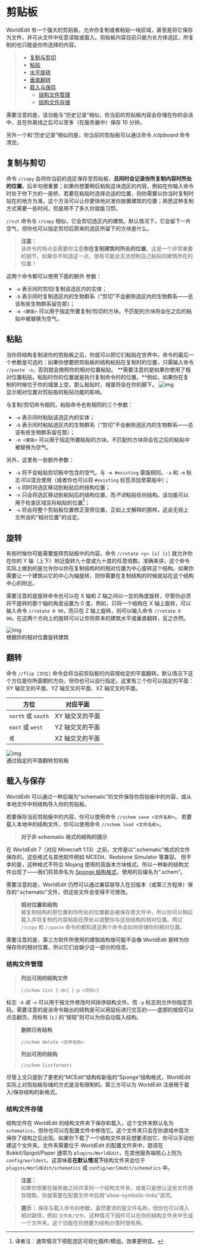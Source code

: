 # 剪贴板

WorldEdit 有一个强大的剪贴板，允许你复制或者粘贴一块区域，甚至是将它保存为文件，并可从文件中任意读取或载入。剪贴板内容目前只能为长方体选区，所复制的也只能是你所选择的内容。

> * [复制与剪切](usage.clipboard.md#复制与剪切)
> * [粘贴](usage.clipboard.md#粘贴)
> * [水平旋转](usage.clipboard.md#旋转)
> * [垂直翻转](usage.clipboard.md#翻转)
> * [载入与保存](usage.clipboard.md#载入与保存)
>   * [结构文件管理](usage.clipboard.md#结构文件管理)
>   * [结构文件存储](usage.clipboard.md#结构文件存储)

需要注意的是，该功能与“历史记录”相似，你当前的剪贴板内容会存储在你的会话中，且在你离线之后可以至多（在服务器中）保存 10 分钟。

另外一个和“历史记录”相似的是，你当前的剪贴板可以通过命令 */clipboard* 命令清空。

## 复制与剪切

命令 `//copy` 会将你当前的选区保存至剪贴板，**且同时会记录你所复制内容时所处的位置**。后半句很重要；如果你想要稍后粘贴这块选区的内容，例如在你输入命令时处于你下方的一座桥，若要在粘贴时选择合适的位置，则你需要以你当时复制时站在的地方为准。这个方法可以让你更快地对准你放置建筑的位置；熟悉这种复制方式需要一些时间，但是用不了多久你就能习惯。

`//cut` 命令与 `//copy` 相似，它会剪切选区内的建筑。默认情况下，它会留下一片空气，但你也可以指定剪切后原来的选区所留下的方块是什么。

> **注意：**    
> 该命令的特点会需要你注意**你在复制建筑时所处的位置**。这是一个非常重要的细节，如果你不知道这一点，很有可能会无法控制自己粘贴的建筑所在的位置！

这两个命令都可以使用下面的额外 参数：

* `-e` 表示同时剪切/复制该选区内的实体；
* `-b` 表示同时复制选区内的生物群系（“剪切”不会删除选区内的生物群系——总该有些生物群系留在那）；
* `-m <蒙版>` 可以用于指定所要复制/剪切的方块。不匹配的方块将会在之后的粘贴中被替换为空气。

## 粘贴

当你将结构复制进你的剪贴板之后，你就可以把它们粘贴在世界中。命令的最后一个参数是可选的：如果你想要把剪贴板的结构粘贴在复制时的位置，只需输入命令 `//paste -o`，否则就会按照你的相对位置粘贴。
**需要注意的是如果你使用了相对位置粘贴，粘贴时你的位置就是执行复制命令时的位置。**例如，如果你在复制的时候位于你的城堡上空，那么粘贴时，城堡将会在你的脚下。
![img](https://worldedit.enginehub.org/en/latest/_images/copypasta.png)    
显示相对位置对剪贴板的粘贴功能的影响。

与复制/剪切命令相同，粘贴命令也有相同的三个参数：

* `-e` 表示同时粘贴该选区内的实体；
* `-b` 表示同时粘贴选区内的生物群系（“剪切”不会删除选区内的生物群系——总该有些生物群系留在那）；
* `-m <蒙版>` 可以用于指定所要粘贴的方块。不匹配的方块将会在之后的粘贴中被替换为空气。

另外，这里有一些额外参数：

* `-a` 将不会粘贴剪切板中包含的空气。与 `-m #existing` 蒙版相同。`-a` 和 `-m` 标志*可以*混合使用（或者你也可以将 `#existing` 标签添加至蒙版中）；
* `-s` 同时将选区移动到粘贴后的结构位置；
* `-n` 只会将选区移动到粘贴后的结构位置，而*不会*粘贴任何结构。该功能可以用于检查区域实际粘贴的位置[^1]；
* `-o` 将会将整个剪贴板位置修正至原位置，正如上文解释的那样。这会无视上文所说的“相对位置”的设定。

## 旋转

有些时候你可能需要旋转剪贴板中的内容。命令 `//rotate <y> [x] [z]` 就允许你在你的 Y 轴（上下）附近旋转九十度或九十度的任意倍数。准确来讲，这个命令实际上做到的是允许你以你在复制结构时的相对位置为中心旋转这个结构。如果你需要让一个建筑以它的中心为轴旋转，则你需要在复制结构的时候就站在这个结构中心的附近。

需要注意的是旋转命令也可以在 X 轴和 Z 轴之间以一定的角度旋转，尽管你必须将不旋转的那个轴的角度设置为 0 度，例如，只将一个结构在 X 轴上旋转，可以输入命令 `//rotate 0 90`，而只在 Z 轴上旋转，则可以输入命令 `//rotate 0 90`。在这两个方向上的旋转可以让你将原本的建筑水平或垂直翻转，反之亦然。

![img](https://worldedit.enginehub.org/en/latest/_images/rotate.png)    
根据你的相对位置旋转建筑

## 翻转

命令 `//flip [方位]` 命令会将当前剪贴板的内容按给定的平面翻转。默认情况下这个方位是你所面朝的方向，但你也可以自行指定。这里有三个你可以指定的平面：XY 轴交叉的平面、YZ 轴交叉的平面、XZ 轴交叉的平面。

|方位|对应平面|
|---|---|
|`north` 或 `south`|XY 轴交叉的平面|
|`east` 或 `west`|YZ 轴交叉的平面|
|`` 或 ``|XZ 轴交叉的平面|

![img](https://worldedit.enginehub.org/en/latest/_images/flip.png)    
通过指定的平面翻转剪贴板

## 载入与保存

WorldEdit 可以通过一种后缀为“schematic”的文件保存你剪贴板中的内容，或从本地文件中将结构导入你的剪贴板。

若要保存当前剪贴板中的内容，你可以使用命令 `//schem save <文件名称>`。
若要载入本地中的结构文件，你可以使用命令 `//schem load <文件名称>`。

> **对于非 schematic 格式的结构的提示**

在 WorldEdit 7（对应 Minecraft 1.13）之前，文件是以“.schematic”格式的文件保存的，这些格式与其他软件例如 MCEDit、Redstone Simulator 等兼容。
但不幸的是，这种格式不符合 Mojang 使用的高版本方块格式，所以一种新的结构文件出现了——我们将其命名为 [Sponge 结构格式](https://github.com/SpongePowered/Schematic-Specification)，使用的后缀名为“.schem”。

需要注意的是，WorldEdit 仍然可以通过兼容层导入在旧版本（或第三方程序）保存的“.schematic”文件，但这些文件会变得不可修改。

> **相对位置和结构**    
> 被复制结构的原位置和你所处的位置都会被保存至文件中，所以你可以稍后载入并将复制的内容粘贴在原处以调整你与这些结构的相对位置。用过 `//copy` 和 `//paste` 命令的都知道这两个命令会如何存储你的相对位置。

需要注意的是，第三方软件所使用的建筑结构很可能不会像 WorldEdit 那样为你保存你的相对位置，所以它们会缺少这一部分的信息。

### 结构文件管理

> **列出可用的结构文件**    
> ```
> //schem list [-dn] [-p <页码>]
> ```

标志 `-d` *或* `-n` 可以用于按文件修改时间排序结构文件。而 `-p` 标志则允许你指定页码。需要注意的是该命令输出的结构是可以用鼠标进行交互的——底部的按钮可以点击翻页，而标有 `[L]` 的“按钮”则可以为你自动载入结构。

> **删除已有结构**
> ```
> //schem delete <文件名称>
> ```

> **列出可用的结构**
> ```
> //schem listformats
> ```
尽管上文只提到了更老的“MCEdit”结构和新版的“Sponge”结构格式，WorldEdit 实际上对剪贴板存储的方式是没有限制的。第三方可以为 WorldEdit 注册用于载入/保存结构的新格式。

### 结构文件存储

结构文件在 WorldEdit 的结构文件夹下保存和载入，这个文件夹默认名为 `schematics`，但你也可以在配置文件中修改它。这个文件夹只会在你游戏中首次保存了结构之后出现。如果你下载了一个结构文件并且想要添加它，你可以手动创建这个文件夹。文件夹需要位于 WorldEdit 的配置文件夹中，路径在 Bukkit/Spigot/Paper 通常为 `plugins/WorldEdit`，在其他服务端核心上则为 `config/worldeit`。这意味着**在默认情况下**结构文件夹会位于 `plugins/WorldEdit/schematics` 或 `config/worldedit/schematics` 中。
> **注意：**    
> 如果你想要在服务器之间共享同一个结构文件夹，或者只是想让这些文件随存随取，你就需要在配置文件中启用“allow-symbolic-links”选项。

> **提示：**
保存与载入命令的参数，虽然要求的是文件名称，但你也可以填入相对路径，例如 `文件夹/文件`，这种情况下插件可以在你的结构文件夹中生成一个文件夹。这个功能在你想要为结构分类时很有用。

[^1]: 译者注：通常情况下搭配选区可视化插件/模组，效果更明显。
